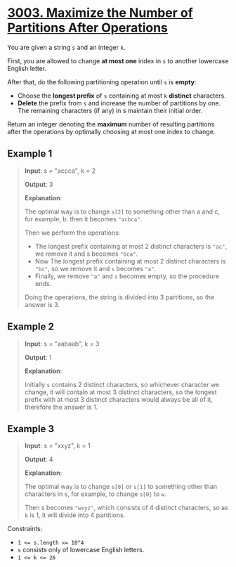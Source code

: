 # [3003. Maximize the Number of Partitions After Operations](https://leetcode.com/problems/maximize-the-number-of-partitions-after-operations/description)

You are given a string `s` and an integer `k`.

First, you are allowed to change **at most one** index in `s` to another lowercase English letter.

After that, do the following partitioning operation until `s` is **empty**:

- Choose the **longest prefix** of `s` containing at most `k` **distinct** characters.
- **Delete** the prefix from `s` and increase the number of partitions by one. The remaining characters (if any) in s maintain their initial order.

Return an integer denoting the **maximum** number of resulting partitions after the operations by optimally choosing at most one index to change.

## Example 1

> **Input**: s = "accca", k = 2
>
> **Output**: 3
>
> **Explanation**:
>
> The optimal way is to change `s[2]` to something other than a and c, for example, b. then it becomes `"acbca"`.
>
>Then we perform the operations:
>
> - The longest prefix containing at most 2 distinct characters is `"ac"`, we remove it and s becomes `"bca"`.
> - Now The longest prefix containing at most 2 distinct characters is `"bc"`, so we remove it and `s` becomes `"a"`.
> - Finally, we remove `"a"` and `s` becomes empty, so the procedure ends.
>
> Doing the operations, the string is divided into 3 partitions, so the answer is 3.

## Example 2

> **Input**: s = "aabaab", k = 3
>
> **Output**: 1
>
> **Explanation**:
>
> Initially `s` contains 2 distinct characters, so whichever character we change, it will contain at most 3 distinct characters, so the longest prefix with at most 3 distinct characters would always be all of it, therefore the answer is 1.

## Example 3

> **Input**: s = "xxyz", k = 1
>
> **Output**: 4
>
> **Explanation**:
>
>The optimal way is to change `s[0]` or `s[1]` to something other than characters in s, for example, to change `s[0]` to `w`.
>
> Then s becomes `"wxyz"`, which consists of 4 distinct characters, so as `k` is 1, it will divide into 4 partitions.

Constraints:

- `1 <= s.length <= 10^4`
- `s` consists only of lowercase English letters.
- `1 <= k <= 26`
